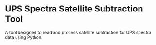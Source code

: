 # UPS Spectra Satellite Subtraction Tool

A tool designed to read and process satellite subtraction for UPS spectra data using Python.
